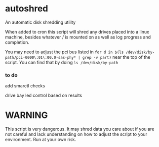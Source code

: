 # autoshred
An automatic disk shredding utility


When added to cron this script will shred any drives placed into a linux machine, besides whatever / is mounted on as well as log progress and completion.

You may need to adjust the pci bus listed in `for d in $(ls /dev/disk/by-path/pci-0000\:01\:00.0-sas-phy* | grep -v part)` near the top of the script. You can find that by doing `ls /dev/disk/by-path`

### to do
add smarctl checks

drive bay led control based on results

# WARNING
This script is very dangerous. It may shred data you care about if you are not careful and lack understanding on how to adjust the script to your environment. Run at your own risk. 
